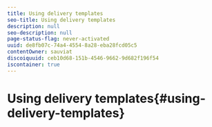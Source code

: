 ```yaml
---
title: Using delivery templates
seo-title: Using delivery templates
description: null
seo-description: null
page-status-flag: never-activated
uuid: de8fb07c-74a4-4554-8a28-eba28fcd05c5
contentOwner: sauviat
discoiquuid: ceb10d68-151b-4546-9662-9d682f196f54
iscontainer: true
---
```


# Using delivery templates{#using-delivery-templates}


